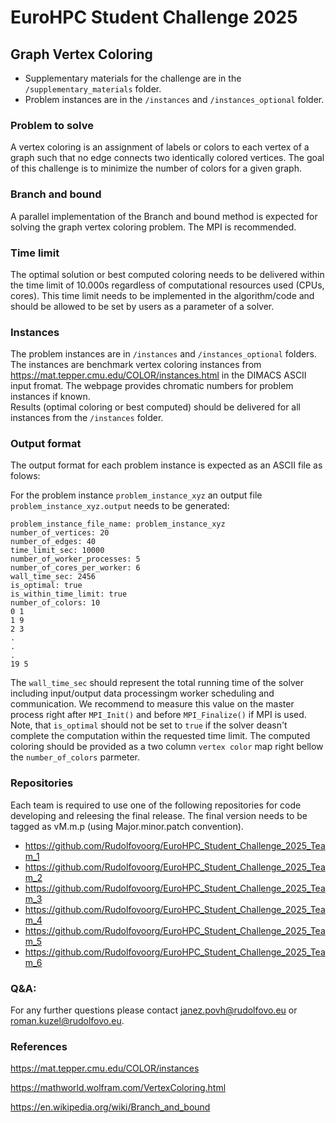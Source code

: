 # EuroHPC Student Challenge 2025
## Graph Vertex Coloring

- Supplementary materials for the challenge are in the `/supplementary_materials` folder.
- Problem instances are in the `/instances` and `/instances_optional` folder.


### Problem to solve
A vertex coloring is an assignment of labels or colors to each vertex of a graph such that no edge connects two identically colored vertices. The goal of this challenge is to minimize the number of colors for a given graph.

### Branch and bound
A parallel implementation of the Branch and bound method is expected for solving the graph vertex coloring problem. The MPI is recommended.

### Time limit
The optimal solution or best computed coloring needs to be delivered within the time limit of 10.000s regardless of computational resources used (CPUs, cores). This time limit needs to be implemented in the algorithm/code and should be allowed to be set by users as a parameter of a solver.

### Instances
The problem instances are in `/instances` and `/instances_optional` folders. The instances are benchmark vertex coloring instances from https://mat.tepper.cmu.edu/COLOR/instances.html in the DIMACS ASCII input fromat. The webpage provides chromatic numbers for problem instances if known.   
Results (optimal coloring or best computed) should be delivered for all instances from the `/instances` folder.

### Output format
The output format for each problem instance is expected as an ASCII file as folows:

For the problem instance `problem_instance_xyz` an output file `problem_instance_xyz.output` needs to be generated:
    
```
problem_instance_file_name: problem_instance_xyz
number_of_vertices: 20
number_of_edges: 40
time_limit_sec: 10000
number_of_worker_processes: 5
number_of_cores_per_worker: 6
wall_time_sec: 2456
is_optimal: true
is_within_time_limit: true
number_of_colors: 10
0 1
1 9
2 3
. 
.
.
19 5
```
The `wall_time_sec` should represent the total running time of the solver including input/output data processingm worker scheduling and communication. We recommend to measure this value on the master process right after `MPI_Init()` and before `MPI_Finalize()` if MPI is used. Note, that `is_optimal` should not be set to `true` if the solver deasn't complete the computation within the requested time limit. The computed coloring should be provided as a two column `vertex color` map right bellow the `number_of_colors` parmeter.

### Repositories

Each team is required to use one of the following repositories for code developing and releesing the final release. The final version needs to be tagged as vM.m.p (using Major.minor.patch convention). 

- https://github.com/Rudolfovoorg/EuroHPC_Student_Challenge_2025_Team_1
- https://github.com/Rudolfovoorg/EuroHPC_Student_Challenge_2025_Team_2
- https://github.com/Rudolfovoorg/EuroHPC_Student_Challenge_2025_Team_3
- https://github.com/Rudolfovoorg/EuroHPC_Student_Challenge_2025_Team_4
- https://github.com/Rudolfovoorg/EuroHPC_Student_Challenge_2025_Team_5
- https://github.com/Rudolfovoorg/EuroHPC_Student_Challenge_2025_Team_6


### Q&A:
For any further questions please contact janez.povh@rudolfovo.eu or roman.kuzel@rudolfovo.eu.

### References

https://mat.tepper.cmu.edu/COLOR/instances

https://mathworld.wolfram.com/VertexColoring.html

https://en.wikipedia.org/wiki/Branch_and_bound


